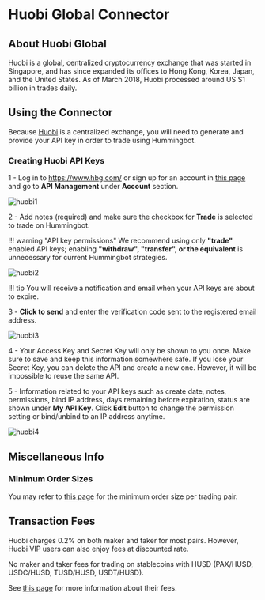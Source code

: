 # Huobi Global Connector

## About Huobi Global

Huobi is a global, centralized cryptocurrency exchange that was started in Singapore, and has since expanded its offices to Hong Kong, Korea, Japan, and the United States. As of March 2018, Huobi processed around US $1 billion in trades daily.


## Using the Connector

Because [Huobi](https://www.hbg.com/) is a centralized exchange, you will need to generate and provide your API key in order to trade using Hummingbot.

### Creating Huobi API Keys

1 - Log in to https://www.hbg.com/ or sign up for an account in [this page](https://www.hbg.com/en-us/register/?backUrl=%2Fen-us%2F) and go to **API Management** under **Account** section.

![huobi1](/assets/img/huobi-account.png)

2 - Add notes (required) and make sure the checkbox for **Trade** is selected to trade on Hummingbot.

!!! warning "API key permissions"
    We recommend using only **"trade"** enabled API keys; enabling **"withdraw", "transfer", or the equivalent** is unnecessary for current Hummingbot strategies.

![huobi2](/assets/img/huobi-create-api-key.png)

!!! tip
    You will receive a notification and email when your API keys are about to expire.

3 - **Click to send** and enter the verification code sent to the registered email address.

![huobi3](/assets/img/huobi-verification-code.png)

4 - Your Access Key and Secret Key will only be shown to you once. Make sure to save and keep this information somewhere safe. If you lose your Secret Key, you can delete the API and create a new one. However, it will be impossible to reuse the same API.

5 - Information related to your API keys such as create date, notes, permissions, bind IP address, days remaining before expiration, status are shown under **My API Key**. Click **Edit** button to change the permission setting or bind/unbind to an IP address anytime.

![huobi4](/assets/img/huobi-my-api-key.png)



## Miscellaneous Info

### Minimum Order Sizes

You may refer to [this page](https://support.huobi.so/hc/en-us/articles/360000400491-Trade-Limits) for the minimum order size per trading pair.

## Transaction Fees

Huobi charges 0.2% on both maker and taker for most pairs. However, Huobi VIP users can also enjoy fees at discounted rate.

No maker and taker fees for trading on stablecoins with HUSD (PAX/HUSD, USDC/HUSD, TUSD/HUSD, USDT/HUSD).

See [this page](https://www.hbg.com/en-us/about/fee/) for more information about their fees.

